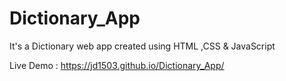 # Dictionary_App
It's a Dictionary web app created using HTML ,CSS & JavaScript

Live Demo : https://jd1503.github.io/Dictionary_App/
